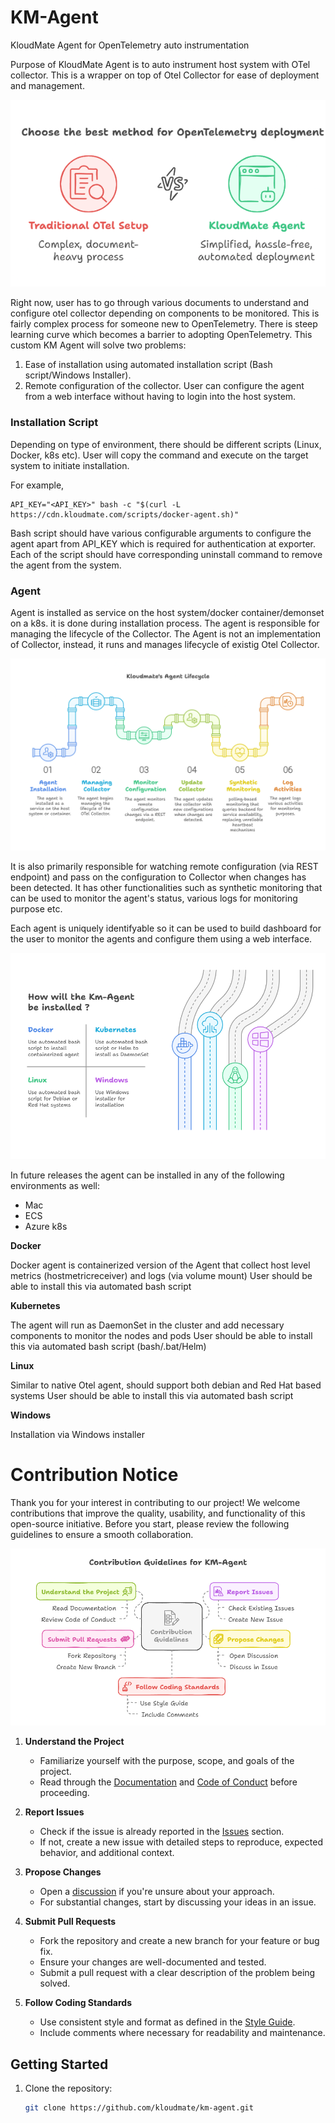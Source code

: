 # KM-Agent
KloudMate Agent for OpenTelemetry auto instrumentation

Purpose of KloudMate Agent is to auto instrument host system with OTel collector. This is a wrapper on top of Otel Collector for ease of deployment and management.

![comparision_otel_kloudmate](/docs/agent_otel_comparision.png)

Right now, user has to go through various documents to understand and configure otel collector depending on components to be monitored. This is fairly complex process for someone new to OpenTelemetry. There is steep learning curve which becomes a barrier to adopting OpenTelemetry. This custom KM Agent will solve two problems:

1. Ease of installation using automated installation script (Bash script/Windows Installer).
2. Remote configuration of the collector. User can configure the agent from a web interface without having to login into the host system.

### Installation Script
Depending on type of environment, there should be different scripts (Linux, Docker, k8s etc). User will copy the command and execute on the target system to initiate installation.

For example,
```
API_KEY="<API_KEY>" bash -c "$(curl -L https://cdn.kloudmate.com/scripts/docker-agent.sh)"
```
Bash script should have various configurable arguments to configure the agent apart from API_KEY which is required for authentication at exporter. Each of the script should have corresponding uninstall command to remove the agent from the system.

### Agent
Agent is installed as service on the host system/docker container/demonset on a k8s. it is done during installation process. The agent is responsible for managing the lifecycle of the Collector. The Agent is not an implementation of Collector, instead, it runs and manages lifecycle of existig Otel Collector.

![agent_lifecycle](/docs/lifecycle.png)

It is also primarily responsible for watching remote configuration (via REST endpoint) and pass on the configuration to Collector when changes has been detected. It has other functionalities such as synthetic monitoring that can be used to monitor the agent's status, various logs for monitoring purpose etc.

Each agent is uniquely identifyable so it can be used to build dashboard for the user to monitor the agents and configure them using a web interface.

![deployable_environments](/docs/environments.png)

In future releases the agent can be installed in any of the following environments as well:
* Mac
* ECS
* Azure k8s

**Docker**

Docker agent is containerized version of the Agent that collect host level metrics (hostmetricreceiver) and logs (via volume mount)
User should be able to install this via automated bash script

**Kubernetes**

The agent will run as DaemonSet in the cluster and add necessary components to monitor the nodes and pods
User should be able to install this via automated bash script (bash/.bat/Helm)

**Linux**

Similar to native Otel agent, should support both debian and Red Hat based systems
User should be able to install this via automated bash script

**Windows**

Installation via Windows installer

# Contribution Notice

Thank you for your interest in contributing to our project! We welcome contributions that improve the quality, usability, and functionality of this open-source initiative. Before you start, please review the following guidelines to ensure a smooth collaboration.

![welcome_contributions](/docs/contributions.png)

1. **Understand the Project**
   - Familiarize yourself with the purpose, scope, and goals of the project.
   - Read through the [Documentation](#) and [Code of Conduct](#) before proceeding.

2. **Report Issues**
   - Check if the issue is already reported in the [Issues](#) section.
   - If not, create a new issue with detailed steps to reproduce, expected behavior, and additional context.

3. **Propose Changes**
   - Open a [discussion](#) if you're unsure about your approach.
   - For substantial changes, start by discussing your ideas in an issue.

4. **Submit Pull Requests**
   - Fork the repository and create a new branch for your feature or bug fix.
   - Ensure your changes are well-documented and tested.
   - Submit a pull request with a clear description of the problem being solved.

5. **Follow Coding Standards**
   - Use consistent style and format as defined in the [Style Guide](#).
   - Include comments where necessary for readability and maintenance.

## Getting Started

1. Clone the repository:
   ```bash
   git clone https://github.com/kloudmate/km-agent.git

